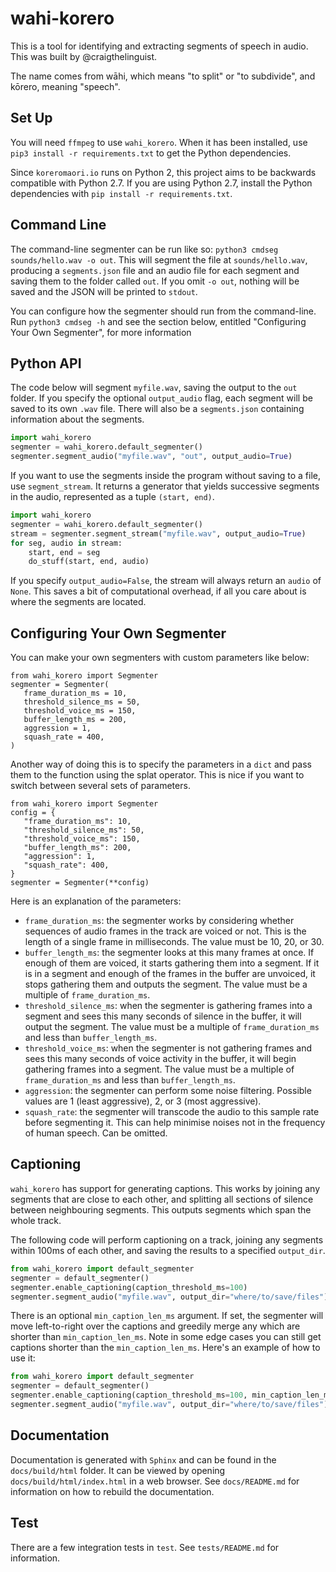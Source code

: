 

# wahi-korero
This is a tool for identifying and extracting segments of speech in audio. This was built by @craigthelinguist.

The name comes from wāhi, which means "to split" or "to subdivide", and kōrero, meaning "speech".

## Set Up

You will need `ffmpeg` to use `wahi_korero`. When it has been installed, use `pip3 install -r requirements.txt` to get the Python dependencies.

Since `koreromaori.io` runs on Python 2, this project aims to be backwards compatible with Python 2.7. If you are using Python 2.7, install the Python dependencies with `pip install -r requirements.txt`.

## Command Line
The command-line segmenter can be run like so: `python3 cmdseg sounds/hello.wav -o out`. This will segment the file at `sounds/hello.wav`, producing a `segments.json` file and an audio file for each segment and saving them to the folder called `out`. If you omit `-o out`, nothing will be saved and the JSON will be printed to `stdout`.

You can configure how the segmenter should run from the command-line. Run `python3 cmdseg -h` and see the section below, entitled "Configuring Your Own Segmenter", for more information

## Python API
The code below will segment `myfile.wav`, saving the output to the `out` folder. If you specify the optional `output_audio` flag, each segment will be saved to its own `.wav` file. There will also be a `segments.json` containing information about the segments.

```Python
import wahi_korero
segmenter = wahi_korero.default_segmenter()
segmenter.segment_audio("myfile.wav", "out", output_audio=True)
```

If you want to use the segments inside the program without saving to a file, use `segment_stream`. It returns a generator that yields successive segments in the audio, represented as a tuple `(start, end)`.

```Python
import wahi_korero
segmenter = wahi_korero.default_segmenter()
stream = segmenter.segment_stream("myfile.wav", output_audio=True)
for seg, audio in stream:
    start, end = seg
    do_stuff(start, end, audio)
```

If you specify `output_audio=False`, the stream will always return an `audio` of `None`. This saves a bit of computational overhead, if all you care about is where the segments are located.

## Configuring Your Own Segmenter
You can make your own segmenters with custom parameters like below:
```Python3
from wahi_korero import Segmenter
segmenter = Segmenter(
   frame_duration_ms = 10,
   threshold_silence_ms = 50,
   threshold_voice_ms = 150,
   buffer_length_ms = 200,
   aggression = 1,
   squash_rate = 400,
)
```
Another way of doing this is to specify the parameters in a `dict` and pass them to the function using the splat operator. This is nice if you want to switch between several sets of parameters.

```Python3
from wahi_korero import Segmenter
config = {
   "frame_duration_ms": 10,
   "threshold_silence_ms": 50,
   "threshold_voice_ms": 150,
   "buffer_length_ms": 200,
   "aggression": 1,
   "squash_rate": 400,
}
segmenter = Segmenter(**config)
```

Here is an explanation of the parameters:

* `frame_duration_ms`: the segmenter works by considering whether sequences of audio frames in the track are voiced or not. This is the length of a single frame in milliseconds. The value must be 10, 20, or 30.
* `buffer_length_ms`: the segmenter looks at this many frames at once. If enough of them are voiced, it starts gathering them into a segment. If it is in a segment and enough of the frames in the buffer are unvoiced, it stops gathering them and outputs the segment. The value must be a multiple of `frame_duration_ms`.
* `threshold_silence_ms`: when the segmenter is gathering frames into a segment and sees this many seconds of silence in the buffer, it will output the segment. The value must be a multiple of `frame_duration_ms` and less than `buffer_length_ms`.
* `threshold_voice_ms`: when the segmenter is not gathering frames and sees this many seconds of voice activity in the buffer, it will begin gathering frames into a segment. The value must be a multiple of `frame_duration_ms` and less than `buffer_length_ms`.
* `aggression`: the segmenter can perform some noise filtering. Possible values are 1 (least aggressive), 2, or 3 (most aggressive).
* `squash_rate`: the segmenter will transcode the audio to this sample rate before segmenting it. This can help minimise noises not in the frequency of human speech. Can be omitted.

## Captioning

`wahi_korero` has support for generating captions. This works by joining any segments that are close to each other, and splitting all sections of silence between neighbouring segments. This outputs segments which span the whole track.

The following code will perform captioning on a track, joining any segments within 100ms of each other, and saving the results to a specified `output_dir`.

```Python
from wahi_korero import default_segmenter
segmenter = default_segmenter()
segmenter.enable_captioning(caption_threshold_ms=100)
segmenter.segment_audio("myfile.wav", output_dir="where/to/save/files")
```

There is an optional `min_caption_len_ms` argument. If set, the segmenter will move left-to-right over the captions and greedily merge any which are shorter than `min_caption_len_ms`. Note in some edge cases you can still get captions shorter than the `min_caption_len_ms`. Here's an example of how to use it:

```Python
from wahi_korero import default_segmenter
segmenter = default_segmenter()
segmenter.enable_captioning(caption_threshold_ms=100, min_caption_len_ms=1000)
segmenter.segment_audio("myfile.wav", output_dir="where/to/save/files")
```

## Documentation

Documentation is generated with `Sphinx` and can be found in the `docs/build/html` folder. It can be viewed by opening `docs/build/html/index.html` in a web browser. See `docs/README.md` for information on how to rebuild the documentation.

## Test

There are a few integration tests in `test`. See `tests/README.md` for information.



